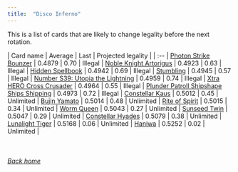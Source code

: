 ```yaml
---
title:  "Disco Inferno"
---
```


This is a list of cards that are likely to change legality before the next rotation.

| Card name | Average | Last | Projected legality |
| :-- |
[Photon Strike Bounzer](https://db.ygoprodeck.com/card/?search=Photon%20Strike%20Bounzer) | 0.4879 | 0.70 | Illegal |
[Noble Knight Artorigus](https://db.ygoprodeck.com/card/?search=Noble%20Knight%20Artorigus) | 0.4923 | 0.63 | Illegal |
[Hidden Spellbook](https://db.ygoprodeck.com/card/?search=Hidden%20Spellbook) | 0.4942 | 0.69 | Illegal |
[Stumbling](https://db.ygoprodeck.com/card/?search=Stumbling) | 0.4945 | 0.57 | Illegal |
[Number S39: Utopia the Lightning](https://db.ygoprodeck.com/card/?search=Number%20S39:%20Utopia%20the%20Lightning) | 0.4959 | 0.74 | Illegal |
[Xtra HERO Cross Crusader](https://db.ygoprodeck.com/card/?search=Xtra%20HERO%20Cross%20Crusader) | 0.4964 | 0.55 | Illegal |
[Plunder Patroll Shipshape Ships Shipping](https://db.ygoprodeck.com/card/?search=Plunder%20Patroll%20Shipshape%20Ships%20Shipping) | 0.4973 | 0.72 | Illegal |
[Constellar Kaus](https://db.ygoprodeck.com/card/?search=Constellar%20Kaus) | 0.5012 | 0.45 | Unlimited |
[Bujin Yamato](https://db.ygoprodeck.com/card/?search=Bujin%20Yamato) | 0.5014 | 0.48 | Unlimited |
[Rite of Spirit](https://db.ygoprodeck.com/card/?search=Rite%20of%20Spirit) | 0.5015 | 0.34 | Unlimited |
[Worm Queen](https://db.ygoprodeck.com/card/?search=Worm%20Queen) | 0.5043 | 0.27 | Unlimited |
[Sunseed Twin](https://db.ygoprodeck.com/card/?search=Sunseed%20Twin) | 0.5047 | 0.29 | Unlimited |
[Constellar Hyades](https://db.ygoprodeck.com/card/?search=Constellar%20Hyades) | 0.5079 | 0.38 | Unlimited |
[Lunalight Tiger](https://db.ygoprodeck.com/card/?search=Lunalight%20Tiger) | 0.5168 | 0.06 | Unlimited |
[Haniwa](https://db.ygoprodeck.com/card/?search=Haniwa) | 0.5252 | 0.02 | Unlimited |

<br>

###### [Back home](index)